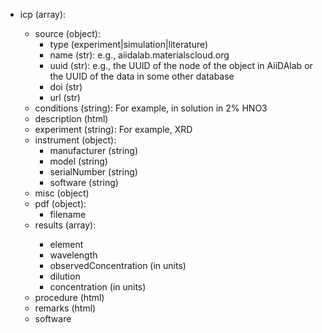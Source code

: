 - icp (array<object>):
  - source (object):
    - type (experiment|simulation|literature)
    - name (str): e.g., aiidalab.materialscloud.org
    - uuid (str): e.g., the UUID of the node of the object in AiiDAlab or the UUID of the data in some other database
    - doi (str)
    - url (str)
  - conditions (string): For example, in solution in 2% HNO3
  - description (html)
  - experiment (string): For example, XRD
  - instrument (object):
    - manufacturer (string)
    - model (string)
    - serialNumber (string)
    - software (string)
  - misc (object)
  - pdf (object):
    - filename
  - results (array<object>):
    - element
    - wavelength
    - observedConcentration (in units)
    - dilution
    - concentration (in units)
  - procedure (html)
  - remarks (html)
  - software
